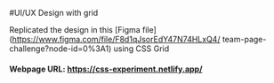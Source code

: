 #UI/UX Design with grid

Replicated the design in this [Figma file](https://www.figma.com/file/F8d1qJsorEdY47N74HLxQ4/
team-page-challenge?node-id=0%3A1) using CSS Grid

#### Webpage URL: https://css-experiment.netlify.app/
